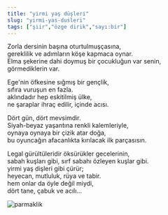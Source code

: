 ```yaml
---
title: "yirmi yaş düşleri"
slug: "yirmi-yas-dusleri"
tags: ["şiir","özge dirik","sayı:bir"]
---
```


Zorla dersinin başına oturtulmuşçasına,\
gereklilik ve adımların köşe kapmaca oynar.\
Elma şekerine dahi doymuş bir çocukluğun var senin,\
görmediklerin var.

Ege'nin öfkesine sığmış bir gençlik,\
sıfıra vuruşun en fazla.\
aklındadır hep eskitilmiş ülke,\
ne şaraplar ihraç edilir, içinde acısı.

Dört gün, dört mevsimdir.\
Siyah-beyaz yaşantına renkli kalemleriyle,\
oynaya oynaya bir çizik atar doğa,\
bu oyuncağın afacanlıkta kırılacak ilk parçasısın.

Legal gürültüleridir öksürükler gecelerinin,\
sabah kuşları gibi, sırf sabahı özleyen kuşlar gibi.\
yirmi yaş dişleri gibi çürür;\
heyecan, mutluluk, rüya ve tabir.\
hem onlar da öyle değil miydi,\
dört tane, çabuk ve acılı...

![parmaklik](/img/ky01_19_zaferyalcinpinar.jpg)
